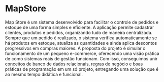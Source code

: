 # MapStore
Map Store é um sistema desenvolvido para facilitar o controle de pedidos e estoque de uma forma simples e eficiente. A aplicação permite cadastrar clientes, produtos e pedidos, organizando tudo de maneira centralizada. Sempre que um pedido é realizado, o sistema verifica automaticamente se há produtos em estoque, atualiza as quantidades e ainda aplica descontos progressivos em compras maiores.
A proposta do projeto é simular o funcionamento de um pequeno e-commerce, oferecendo uma visão prática de como sistemas reais de gestão funcionam. Com isso, conseguimos unir conceitos de banco de dados relacionais, regras de negócio e boas práticas de programação em um só projeto, entregando uma solução que é ao mesmo tempo didática e funcional.
